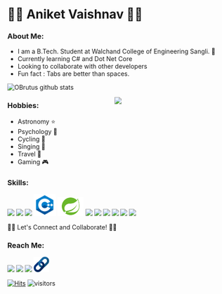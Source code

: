 # 👨‍💻 Aniket Vaishnav 👨‍💻

### About Me:
+ I am a B.Tech. Student at Walchand College of Engineering Sangli. 🏫
+ Currently learning C# and Dot Net Core
+ Looking to collaborate with other developers
+ Fun fact : Tabs are better than spaces.


![OBrutus github stats](https://github-readme-stats.vercel.app/api?username=OBrutus&bg_color=30,e96443,904e95&title_color=fff&text_color=fff)

<img align="right" src="https://media.giphy.com/media/NPXkCN2FutVO1Nt4P9/giphy-downsized.gif" width="260">

### Hobbies: 
  + Astronomy  ⭐
  + Psychology 🧠
  + Cycling    🚴
  + Singing    🎵
  + Travel     🧭
  + Gaming     🎮
  
### Skills:  
 <img src="https://www.flaticon.com/svg/static/icons/svg/226/226777.svg" width="45" name="Java">  <img src="https://image.flaticon.com/icons/svg/1822/1822899.svg" width="45" name="Python">  <img src="https://cdn.iconscout.com/icon/free/png-512/c-programming-569564.png" width="50" name="C"> <img src="cpp.png" width="50" name=cpp>  <img src="spring.png" width="60" name=spring>   <img src="bash.ico" width="45" name="bash"> <img src="javascript.ico" width="33" name="javascript">  <img src="https://images.tutorialedge.net/images/node.png" width="48" name="node">   <img src="https://d2eip9sf3oo6c2.cloudfront.net/tags/images/000/000/359/full/expressjslogo.png" width="48" name="Express"> <img src="https://cdn.worldvectorlogo.com/logos/mysql-7.svg" width="70" name="MySQL"> <img src="https://static.djangoproject.com /img/logos/django-logo-negative.png" width="90" name="DJango">  <img src="" width="90" name="Electron"> 
  
🤝🏻 Let's Connect and Collaborate! 🤝🏻

### Reach Me:
<a href="https://www.linkedin.com/in/aniket-vaishnav/"><img src="https://image.flaticon.com/icons/svg/174/174857.svg" width="35"></a>
<a href="https://github.com/OBrutus/"><img src="https://www.flaticon.com/svg/static/icons/svg/733/733609.svg" width="35"></a> 
<a href="http://dev.to/obrutus"><img src="https://d2fltix0v2e0sb.cloudfront.net/dev-badge.svg" width="35"></a>
<a href="url-coming-soon"> <img src="url.png" width="35"></a>


[![Hits](https://hits.seeyoufarm.com/api/count/incr/badge.svg?url=https%3A%2F%2Fgithub.com%2Fgjbae1212%2Fhit-counter)](https://hits.seeyoufarm.com)   ![visitors](https://visitor-badge.laobi.icu/badge?page_id=https://github.com/OBrutus/)

